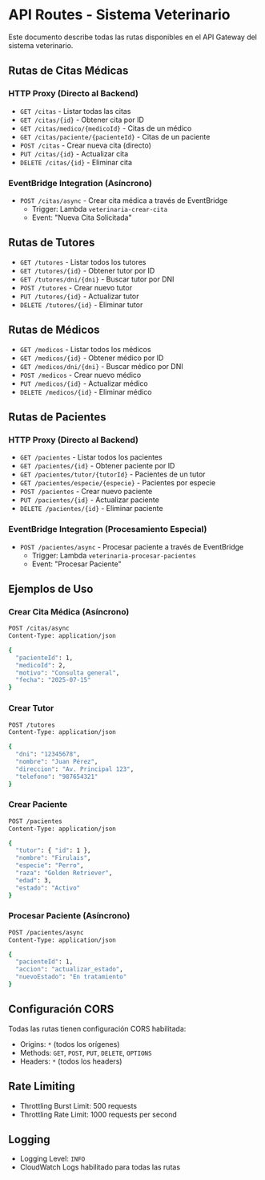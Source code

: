 # API Routes - Sistema Veterinario

Este documento describe todas las rutas disponibles en el API Gateway del sistema veterinario.

## Rutas de Citas Médicas

### HTTP Proxy (Directo al Backend)
- `GET /citas` - Listar todas las citas
- `GET /citas/{id}` - Obtener cita por ID
- `GET /citas/medico/{medicoId}` - Citas de un médico
- `GET /citas/paciente/{pacienteId}` - Citas de un paciente
- `POST /citas` - Crear nueva cita (directo)
- `PUT /citas/{id}` - Actualizar cita
- `DELETE /citas/{id}` - Eliminar cita

### EventBridge Integration (Asíncrono)
- `POST /citas/async` - Crear cita médica a través de EventBridge
  - Trigger: Lambda `veterinaria-crear-cita`
  - Event: "Nueva Cita Solicitada"

## Rutas de Tutores

- `GET /tutores` - Listar todos los tutores
- `GET /tutores/{id}` - Obtener tutor por ID
- `GET /tutores/dni/{dni}` - Buscar tutor por DNI
- `POST /tutores` - Crear nuevo tutor
- `PUT /tutores/{id}` - Actualizar tutor
- `DELETE /tutores/{id}` - Eliminar tutor

## Rutas de Médicos

- `GET /medicos` - Listar todos los médicos
- `GET /medicos/{id}` - Obtener médico por ID
- `GET /medicos/dni/{dni}` - Buscar médico por DNI
- `POST /medicos` - Crear nuevo médico
- `PUT /medicos/{id}` - Actualizar médico
- `DELETE /medicos/{id}` - Eliminar médico

## Rutas de Pacientes

### HTTP Proxy (Directo al Backend)
- `GET /pacientes` - Listar todos los pacientes
- `GET /pacientes/{id}` - Obtener paciente por ID
- `GET /pacientes/tutor/{tutorId}` - Pacientes de un tutor
- `GET /pacientes/especie/{especie}` - Pacientes por especie
- `POST /pacientes` - Crear nuevo paciente
- `PUT /pacientes/{id}` - Actualizar paciente
- `DELETE /pacientes/{id}` - Eliminar paciente

### EventBridge Integration (Procesamiento Especial)
- `POST /pacientes/async` - Procesar paciente a través de EventBridge
  - Trigger: Lambda `veterinaria-procesar-pacientes`
  - Event: "Procesar Paciente"

## Ejemplos de Uso

### Crear Cita Médica (Asíncrono)
```bash
POST /citas/async
Content-Type: application/json

{
  "pacienteId": 1,
  "medicoId": 2,
  "motivo": "Consulta general",
  "fecha": "2025-07-15"
}
```

### Crear Tutor
```bash
POST /tutores
Content-Type: application/json

{
  "dni": "12345678",
  "nombre": "Juan Pérez",
  "direccion": "Av. Principal 123",
  "telefono": "987654321"
}
```

### Crear Paciente
```bash
POST /pacientes
Content-Type: application/json

{
  "tutor": { "id": 1 },
  "nombre": "Firulais",
  "especie": "Perro",
  "raza": "Golden Retriever",
  "edad": 3,
  "estado": "Activo"
}
```

### Procesar Paciente (Asíncrono)
```bash
POST /pacientes/async
Content-Type: application/json

{
  "pacienteId": 1,
  "accion": "actualizar_estado",
  "nuevoEstado": "En tratamiento"
}
```

## Configuración CORS

Todas las rutas tienen configuración CORS habilitada:
- Origins: `*` (todos los orígenes)
- Methods: `GET`, `POST`, `PUT`, `DELETE`, `OPTIONS`
- Headers: `*` (todos los headers)

## Rate Limiting

- Throttling Burst Limit: 500 requests
- Throttling Rate Limit: 1000 requests per second

## Logging

- Logging Level: `INFO`
- CloudWatch Logs habilitado para todas las rutas

